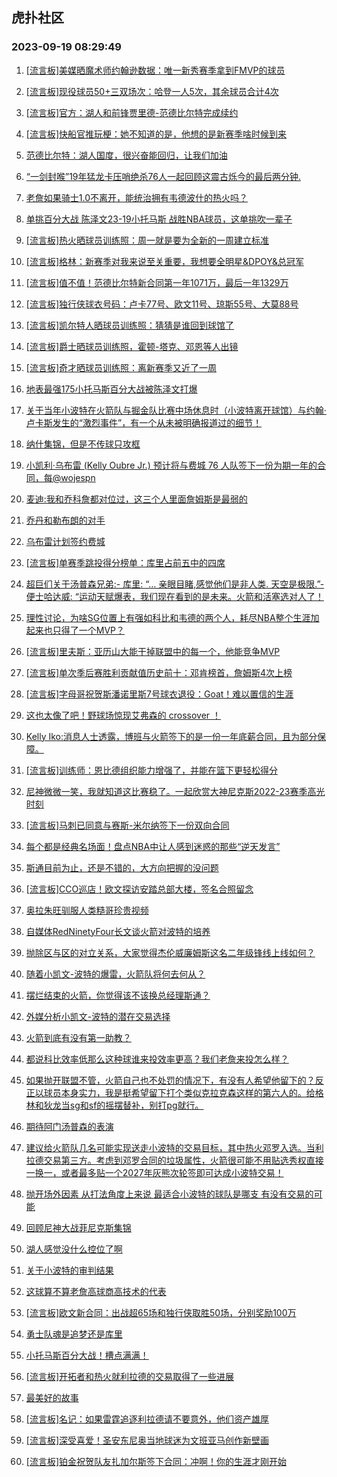 ## 虎扑社区 
### 2023-09-19 08:29:49

1. [[流言板]美媒晒魔术师约翰逊数据：唯一新秀赛季拿到FMVP的球员](https://bbs.hupu.com/62151278.html)

2. [[流言板]现役球员50+三双场次：哈登一人5次，其余球员合计4次](https://bbs.hupu.com/62150860.html)

3. [[流言板]官方：湖人和前锋贾里德-范德比尔特完成续约](https://bbs.hupu.com/62152373.html)

4. [[流言板]快船官推玩梗：她不知道的是，他想的是新赛季啥时候到来](https://bbs.hupu.com/62152448.html)

5. [范德比尔特：湖人国度，很兴奋能回归，让我们加油](https://bbs.hupu.com/62152342.html)

6. [“一剑封喉”19年猛龙卡压哨绝杀76人一起回顾这震古烁今的最后两分钟.](https://bbs.hupu.com/62149978.html)

7. [老詹如果骑士1.0不离开，能统治拥有韦德波什的热火吗？](https://bbs.hupu.com/62152186.html)

8. [单挑百分大战 陈泽文23-19小托马斯 战胜NBA球员，这单挑吹一辈子](https://bbs.hupu.com/62150992.html)

9. [[流言板]热火晒球员训练照：周一就是要为全新的一周建立标准](https://bbs.hupu.com/62152461.html)

10. [[流言板]格林：新赛季对我来说至关重要，我想要全明星&DPOY&总冠军](https://bbs.hupu.com/62148423.html)

11. [[流言板]值不值！范德比尔特新合同第一年1071万，最后一年1329万](https://bbs.hupu.com/62148298.html)

12. [[流言板]独行侠球衣号码：卢卡77号、欧文11号、琼斯55号、大莫88号](https://bbs.hupu.com/62149391.html)

13. [[流言板]凯尔特人晒球员训练照：猜猜是谁回到球馆了️](https://bbs.hupu.com/62152488.html)

14. [[流言板]爵士晒球员训练照，霍顿-塔克、邓恩等人出镜](https://bbs.hupu.com/62152422.html)

15. [[流言板]奇才晒球员训练照：离新赛季又近了一周](https://bbs.hupu.com/62152402.html)

16. [地表最强175小托马斯百分大战被陈泽文打爆](https://bbs.hupu.com/62150057.html)

17. [关于当年小波特在火箭队与掘金队比赛中场休息时（小波特离开球馆）与约翰·卢卡斯发生的“激烈事件”，有一个从未被明确报道过的细节！](https://bbs.hupu.com/62152268.html)

18. [纳什集锦，但是不传球只攻框](https://bbs.hupu.com/62149239.html)

19. [小凯利·乌布雷 (Kelly Oubre Jr.) 预计将与费城 76 人队签下一份为期一年的合同，每@wojespn](https://bbs.hupu.com/62152352.html)

20. [麦迪:我和乔科詹都对位过，这三个人里面詹姆斯是最弱的](https://bbs.hupu.com/62152240.html)

21. [乔丹和勒布朗的对手](https://bbs.hupu.com/62152223.html)

22. [乌布雷计划签约费城](https://bbs.hupu.com/62152278.html)

23. [[流言板]单赛季跳投得分榜单：库里占前五中的四席](https://bbs.hupu.com/62147472.html)

24. [超巨们关于汤普森兄弟:- 库里: “… 亲眼目睹,感觉他们是非人类. 天空是极限.”- 便士哈达威: “运动天赋爆表，我们现在看到的是未来。火箭和活塞选对人了！](https://bbs.hupu.com/62152196.html)

25. [理性讨论，为啥SG位置上有强如科比和韦德的两个人，耗尽NBA整个生涯加起来也只得了一个MVP？](https://bbs.hupu.com/62148794.html)

26. [[流言板]里夫斯：亚历山大能干掉联盟中的每一个，他能竞争MVP](https://bbs.hupu.com/62148473.html)

27. [[流言板]单次季后赛胜利贡献值历史前十：邓肯榜首，詹姆斯4次上榜](https://bbs.hupu.com/62146897.html)

28. [[流言板]字母哥祝贺斯潘诺里斯7号球衣退役：Goat！难以置信的生涯](https://bbs.hupu.com/62149544.html)

29. [这也太像了吧！野球场惊现艾弗森的 crossover ！](https://bbs.hupu.com/62146805.html)

30. [Kelly Iko:消息人士透露，博班与火箭签下的是一份一年底薪合同，且为部分保障。](https://bbs.hupu.com/62152015.html)

31. [[流言板]训练师：恩比德组织能力增强了，并能在篮下更轻松得分](https://bbs.hupu.com/62147589.html)

32. [尼神微微一笑，我就知道这比赛稳了。一起欣赏大神尼克斯2022-23赛季高光时刻](https://bbs.hupu.com/62148300.html)

33. [[流言板]马刺已同意与赛斯-米尔纳签下一份双向合同](https://bbs.hupu.com/62151212.html)

34. [每个都是经典名场面！盘点NBA中让人感到迷惑的那些“逆天发言”](https://bbs.hupu.com/62147679.html)

35. [斯通目前为止，还是不错的，大方向把握的没问题](https://bbs.hupu.com/62150139.html)

36. [[流言板]CCO巡店！欧文探访安踏总部大楼，签名合照留念](https://bbs.hupu.com/62146994.html)

37. [奥拉朱旺驯服人类糙哥珍贵视频](https://bbs.hupu.com/62151419.html)

38. [自媒体RedNinetyFour长文谈火箭对波特的培养](https://bbs.hupu.com/62146606.html)

39. [抛除区与区的对立关系，大家觉得杰伦威廉姆斯这名二年级锋线上线如何？](https://bbs.hupu.com/62149401.html)

40. [随着小凯文-波特的爆雷，火箭队将何去何从？](https://bbs.hupu.com/62149627.html)

41. [摆烂结束的火箭，你觉得该不该换总经理斯通？](https://bbs.hupu.com/62150503.html)

42. [外媒分析小凯文-波特的潜在交易选择](https://bbs.hupu.com/62150127.html)

43. [火箭到底有没有第一助教？](https://bbs.hupu.com/62150803.html)

44. [都说科比效率低那么这种球谁来投效率更高？我们老詹来投怎么样？](https://bbs.hupu.com/62150058.html)

45. [如果抛开联盟不管，火箭自己也不处罚的情况下，有没有人希望他留下的？反正以球员本身实力，我是挺希望留下打个类似克拉克森这样的第六人的。给格林和狄龙当sg和sf的摇摆替补，别打pg就行。](https://bbs.hupu.com/62150487.html)

46. [期待阿门汤普森的表演](https://bbs.hupu.com/62149371.html)

47. [建议给火箭队几名可能实现送走小波特的交易目标，其中热火邓罗入选。当利拉德交易第三方。考虑到邓罗合同的垃圾属性，火箭很可能不用贴选秀权直接一换一，或者最多贴一个2027年灰熊次轮签即可达成小波特交易！](https://bbs.hupu.com/62151652.html)

48. [抛开场外因素 从打法角度上来说 最适合小波特的球队是哪支 有没有交易的可能](https://bbs.hupu.com/62150838.html)

49. [回顾尼神大战菲尼克斯集锦](https://bbs.hupu.com/62150282.html)

50. [湖人感觉没什么控位了啊](https://bbs.hupu.com/62151970.html)

51. [关于小波特的审判结果](https://bbs.hupu.com/62149427.html)

52. [这球算不算老詹高球商高技术的代表](https://bbs.hupu.com/62149502.html)

53. [[流言板]欧文新合同：出战超65场和独行侠取胜50场，分别奖励100万](https://bbs.hupu.com/62145324.html)

54. [勇士队魂是追梦还是库里](https://bbs.hupu.com/62152004.html)

55. [小托马斯百分大战！槽点满满！](https://bbs.hupu.com/62150078.html)

56. [[流言板]开拓者和热火就利拉德的交易取得了一些进展](https://bbs.hupu.com/62147245.html)

57. [最美好的故事](https://bbs.hupu.com/62146016.html)

58. [[流言板]名记：如果雷霆追逐利拉德请不要意外，他们资产雄厚](https://bbs.hupu.com/62148589.html)

59. [[流言板]深受喜爱！圣安东尼奥当地球迷为文班亚马创作新壁画](https://bbs.hupu.com/62150926.html)

60. [[流言板]铂金祝贺队友扎加尔斯签下合同：冲啊！你的生涯才刚开始](https://bbs.hupu.com/62150774.html)

